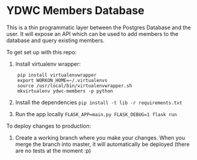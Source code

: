# YDWC Members Database

This is a thin programmatic layer between the Postgres Database and the user. It will expose an API which can be used to add members to the database and query existing members.

To get set up with this repo:

1) Install virtualenv wrapper:
```
    pip install virtualenvwrapper
    export WORKON_HOME=~/.virtualenvs
    source /usr/local/bin/virtualenvwrapper.sh
    mkvirtualenv ydwc-members -p python
```

2) Install the dependencies
    `pip install -t lib -r requirements.txt`

3) Run the app locally
    `FLASK_APP=main.py FLASK_DEBUG=1 flask run`


To deploy changes to production:
1) Create a working branch where you make your changes. When you merge the
branch into master, it will automatically be deployed (there are no tests
at the moment :p)

